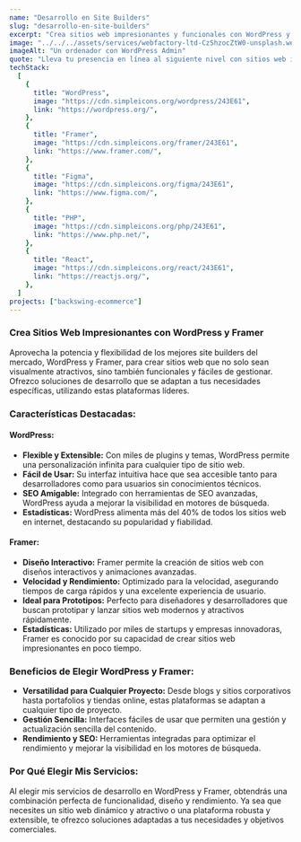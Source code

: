```yaml
---
name: "Desarrollo en Site Builders"
slug: "desarrollo-en-site-builders"
excerpt: "Crea sitios web impresionantes y funcionales con WordPress y Framer, aprovechando su flexibilidad y capacidad para personalización avanzada."
image: "../../../assets/services/webfactory-ltd-CzShzocZtW0-unsplash.webp"
imageAlt: "Un ordenador con WordPress Admin"
quote: "Lleva tu presencia en línea al siguiente nivel con sitios web impresionantes y altamente funcionales, desarrollados en WordPress y Framer."
techStack:
  [
    {
      title: "WordPress",
      image: "https://cdn.simpleicons.org/wordpress/243E61",
      link: "https://wordpress.org/",
    },
    {
      title: "Framer",
      image: "https://cdn.simpleicons.org/framer/243E61",
      link: "https://www.framer.com/",
    },
    {
      title: "Figma",
      image: "https://cdn.simpleicons.org/figma/243E61",
      link: "https://www.figma.com/",
    },
    {
      title: "PHP",
      image: "https://cdn.simpleicons.org/php/243E61",
      link: "https://www.php.net/",
    },
    {
      title: "React",
      image: "https://cdn.simpleicons.org/react/243E61",
      link: "https://reactjs.org/",
    },
  ]
projects: ["backswing-ecommerce"]
---
```


### Crea Sitios Web Impresionantes con WordPress y Framer

Aprovecha la potencia y flexibilidad de los mejores site builders del mercado, WordPress y Framer, para crear sitios web que no solo sean visualmente atractivos, sino también funcionales y fáciles de gestionar. Ofrezco soluciones de desarrollo que se adaptan a tus necesidades específicas, utilizando estas plataformas líderes.

### Características Destacadas:

#### **WordPress:**

- **Flexible y Extensible:** Con miles de plugins y temas, WordPress permite una personalización infinita para cualquier tipo de sitio web.
- **Fácil de Usar:** Su interfaz intuitiva hace que sea accesible tanto para desarrolladores como para usuarios sin conocimientos técnicos.
- **SEO Amigable:** Integrado con herramientas de SEO avanzadas, WordPress ayuda a mejorar la visibilidad en motores de búsqueda.
- **Estadísticas:** WordPress alimenta más del 40% de todos los sitios web en internet, destacando su popularidad y fiabilidad.

#### **Framer:**

- **Diseño Interactivo:** Framer permite la creación de sitios web con diseños interactivos y animaciones avanzadas.
- **Velocidad y Rendimiento:** Optimizado para la velocidad, asegurando tiempos de carga rápidos y una excelente experiencia de usuario.
- **Ideal para Prototipos:** Perfecto para diseñadores y desarrolladores que buscan prototipar y lanzar sitios web modernos y atractivos rápidamente.
- **Estadísticas:** Utilizado por miles de startups y empresas innovadoras, Framer es conocido por su capacidad de crear sitios web impresionantes en poco tiempo.

### Beneficios de Elegir WordPress y Framer:

- **Versatilidad para Cualquier Proyecto:** Desde blogs y sitios corporativos hasta portafolios y tiendas online, estas plataformas se adaptan a cualquier tipo de proyecto.
- **Gestión Sencilla:** Interfaces fáciles de usar que permiten una gestión y actualización sencilla del contenido.
- **Rendimiento y SEO:** Herramientas integradas para optimizar el rendimiento y mejorar la visibilidad en los motores de búsqueda.

### Por Qué Elegir Mis Servicios:

Al elegir mis servicios de desarrollo en WordPress y Framer, obtendrás una combinación perfecta de funcionalidad, diseño y rendimiento. Ya sea que necesites un sitio web dinámico y atractivo o una plataforma robusta y extensible, te ofrezco soluciones adaptadas a tus necesidades y objetivos comerciales.
